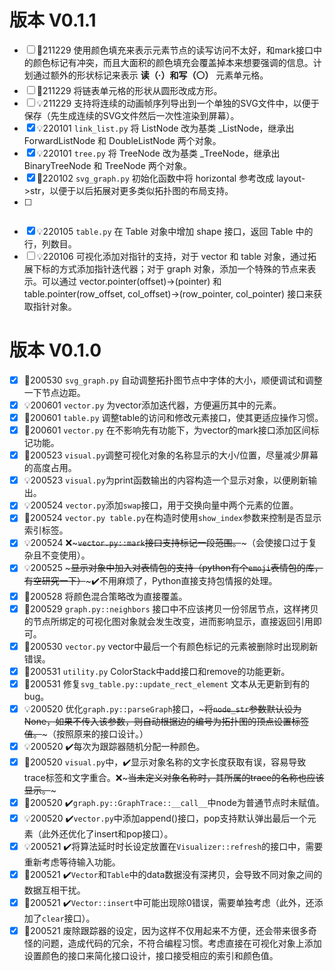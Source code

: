 # 版本 V0.1.1
- [ ] 🔨211229 使用颜色填充来表示元素节点的读写访问不太好，和mark接口中的颜色标记有冲突，而且大面积的颜色填充会覆盖掉本来想要强调的信息。计划通过额外的形状标记来表示 **读（·）和写（⚪）** 元素单元格。
- [ ] 🔨211229 将链表单元格的形状从圆形改成方形。
- [ ] 💡211229 支持将连续的动画帧序列导出到一个单独的SVG文件中，以便于保存（先生成连续的SVG文件然后一次性渲染到屏幕）。
- [x] 💡220101 `link_list.py` 将 ListNode 改为基类 _ListNode，继承出 ForwardListNode 和 DoubleListNode 两个对象。
- [x] 💡220101 `tree.py` 将 TreeNode 改为基类 _TreeNode，继承出 BinaryTreeNode 和 TreeNode 两个对象。
- [x] 🔨220102 `svg_graph.py` 初始化函数中将 horizontal 参考改成 layout->str，以便于以后拓展对更多类似拓扑图的布局支持。
- [ ] ~~~🔨220102 `visual.py` 去掉 CreateGraph 接口，使用 GraphNode 相关的接口获取其绑定的 graph 对象。~~~
- [x] 💡220105 `table.py` 在 Table 对象中增加 shape 接口，返回 Table 中的行，列数目。
- [ ] 💡220106 可视化添加对指针的支持，对于 vector 和 table 对象，通过拓展下标的方式添加指针迭代器；对于 graph 对象，添加一个特殊的节点来表示。可以通过 vector.pointer(offset)->(pointer) 和 table.pointer(row_offset, col_offset)->(row_pointer, col_pointer) 接口来获取指针对象。

# 版本 V0.1.0

- [x] 🔨200530 `svg_graph.py` 自动调整拓扑图节点中字体的大小，顺便调试和调整一下节点边距。
- [x] 💡200601 `vector.py` 为vector添加迭代器，方便遍历其中的元素。
- [x] 🔨200601 `table.py` 调整table的访问和修改元素接口，使其更适应操作习惯。
- [x] 🔨200601 `vector.py` 在不影响先有功能下，为vector的mark接口添加区间标记功能。
- [x] 🔨200523 `visual.py`调整可视化对象的名称显示的大小/位置，尽量减少屏幕的高度占用。
- [x] 💡200523 `visual.py`为print函数输出的内容构造一个显示对象，以便刷新输出。
- [x] 💡200524 `vector.py`添加`swap`接口，用于交换向量中两个元素的位置。
- [x] 🔨200524 `vector.py table.py`在构造时使用`show_index`参数来控制是否显示索引标签。
- [x] 💡200524 ❌~~~`vector.py::mark`接口支持标记一段范围。~~~（会使接口过于复杂且不变使用）。
- [x] 💡200525 ~~~显示对象中加入对表情包的支持（python有个`emoji`表情包的库，有空研究一下）~~~✔️不用麻烦了，Python直接支持包情报的处理。
- [x] 🔨200528 将颜色混合策略改为直接覆盖。
- [x] 🐛200529 `graph.py::neighbors` 接口中不应该拷贝一份邻居节点，这样拷贝的节点所绑定的可视化图对象就会发生改变，进而影响显示，直接返回引用即可。 
- [x] 🐛200530 `vector.py` vector中最后一个有颜色标记的元素被删除时出现刷新错误。
- [x] 🐛200531 `utility.py` ColorStack中add接口和remove的功能更新。
- [x] 🐛200531 修复`svg_table.py::update_rect_element` 文本从无更新到有的bug。 
- [x] 💡200520 优化`graph.py::parseGraph`接口，~~~将`node_str`参数默认设为None，如果不传入该参数，则自动根据边的编号为拓扑图的顶点设置标签值。~~~（按照原来的接口设计。）
- [x] 💡200520 ✔️每次为跟踪器随机分配一种颜色。
- [x] 🐛200520 `visual.py`中，✔️显示对象名称的文字长度获取有误，容易导致trace标签和文字重合。❌~~~当未定义对象名称时，其所属的trace的名称也应该显示。~~~
- [x] 🐛200520 ✔️`graph.py::GraphTrace::__call__`中node为普通节点时未赋值。
- [x] 💡200520 ✔️`vector.py`中添加append()接口，pop支持默认弹出最后一个元素（此外还优化了insert和pop接口）。
- [x] 💡200521 ✔️将算法延时时长设定放置在`Visualizer::refresh`的接口中，需要重新考虑等待输入功能。
- [x] 🐛200521 ✔️`Vector`和`Table`中的data数据没有深拷贝，会导致不同对象之间的数据互相干扰。
- [x] 🐛200521 ✔️`Vector::insert`中可能出现除0错误，需要单独考虑（此外，还添加了`clear`接口）。
- [x] 🔨200521 废除跟踪器的设定，因为这样不仅用起来不方便，还会带来很多奇怪的问题，造成代码的冗余，不符合编程习惯。考虑直接在可视化对象上添加设置颜色的接口来简化接口设计，接口接受相应的索引和颜色值。
